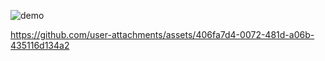 ![demo](https://github.com/user-attachments/assets/2a9bf134-70bf-4edc-b3fc-c50d3648c8e6)



https://github.com/user-attachments/assets/406fa7d4-0072-481d-a06b-435116d134a2

